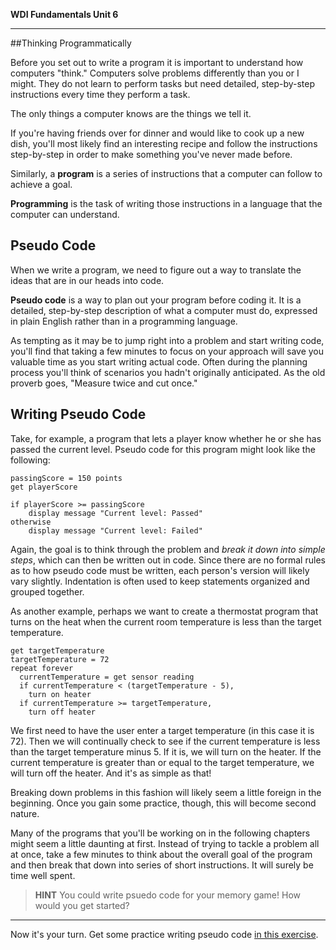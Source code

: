 **WDI Fundamentals Unit 6**

---

##Thinking Programmatically

Before you set out to write a program it is important to understand how computers "think." Computers solve problems differently than you or I might. They do not learn to perform tasks but need detailed, step-by-step instructions every time they perform a task.

The only things a computer knows are the things we tell it.

If you're having friends over for dinner and would like to cook up a new dish, you'll most likely find an interesting recipe and follow the instructions step-by-step in order to make something you've never made before.

Similarly, a **program** is a series of instructions that a computer can follow to achieve a goal.

**Programming** is the task of writing those instructions in a language that the computer can understand.


## Pseudo Code

When we write a program, we need to figure out a way to translate the ideas that are in our heads into code.

**Pseudo code** is a way to plan out your program before coding it. It is a detailed, step-by-step description of what a computer must do, expressed in plain English rather than in a programming language.

As tempting as it may be to jump right into a problem and start writing code, you'll find that taking a few minutes to focus on your approach will save you valuable time as you start writing actual code. Often during the planning process you'll think of scenarios you hadn't originally anticipated. As the old proverb goes, "Measure twice and cut once."

## Writing Pseudo Code

Take, for example, a program that lets a player know whether he or she has passed the current level. Pseudo code for this program might look like the following:

```
passingScore = 150 points
get playerScore

if playerScore >= passingScore
	display message "Current level: Passed"
otherwise
	display message "Current level: Failed"

```

Again, the goal is to think through the problem and *break it down into simple steps*, which can then be written out in code. Since there are no formal rules as to how pseudo code must be written, each person's version will likely vary slightly. Indentation is often used to keep statements organized and grouped together.

As another example, perhaps we want to create a thermostat program that turns on the heat when the current room temperature is less than the target temperature.

```
get targetTemperature
targetTemperature = 72
repeat forever
  currentTemperature = get sensor reading
  if currentTemperature < (targetTemperature - 5),
    turn on heater
  if currentTemperature >= targetTemperature,
    turn off heater

```
We first need to have the user enter a target temperature (in this case it is 72). Then we will continually check to see if the current temperature is less than the target temperature minus 5. If it is, we will turn on the heater. If the current temperature is greater than or equal to the target temperature, we will turn off the heater. And it's as simple as that!

Breaking down problems in this fashion will likely seem a little foreign in the beginning. Once you gain some practice, though, this will become second nature.

Many of the programs that you'll be working on in the following chapters might seem a little daunting at first. Instead of trying to tackle a problem all at once, take a few minutes to think about the overall goal of the program and then break that down into series of short instructions. It will surely be time well spent.

> **HINT** You could write psuedo code for your memory game! How would you get started? 

---

Now it's your turn. Get some practice writing pseudo code [in this exercise](03_exercise.md).
